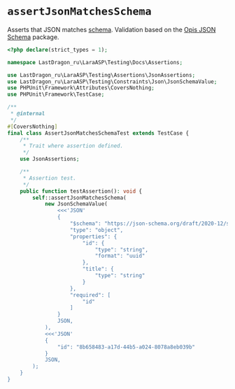 # `assertJsonMatchesSchema`

Asserts that JSON matches [schema](https://json-schema.org/). Validation based on the [Opis JSON Schema](https://github.com/opis/json-schema) package.

[include:example]: ./AssertJsonMatchesSchemaTest.php
[//]: # (start: a6b4c98bfb1a397c027ee2360f01310c9319d9742b9361bab757e4c1b4d7caa3)
[//]: # (warning: Generated automatically. Do not edit.)

```php
<?php declare(strict_types = 1);

namespace LastDragon_ru\LaraASP\Testing\Docs\Assertions;

use LastDragon_ru\LaraASP\Testing\Assertions\JsonAssertions;
use LastDragon_ru\LaraASP\Testing\Constraints\Json\JsonSchemaValue;
use PHPUnit\Framework\Attributes\CoversNothing;
use PHPUnit\Framework\TestCase;

/**
 * @internal
 */
#[CoversNothing]
final class AssertJsonMatchesSchemaTest extends TestCase {
    /**
     * Trait where assertion defined.
     */
    use JsonAssertions;

    /**
     * Assertion test.
     */
    public function testAssertion(): void {
        self::assertJsonMatchesSchema(
            new JsonSchemaValue(
                <<<'JSON'
                {
                    "$schema": "https://json-schema.org/draft/2020-12/schema",
                    "type": "object",
                    "properties": {
                        "id": {
                            "type": "string",
                            "format": "uuid"
                        },
                        "title": {
                            "type": "string"
                        }
                    },
                    "required": [
                        "id"
                    ]
                }
                JSON,
            ),
            <<<'JSON'
            {
                "id": "8b658483-a17d-44b5-a024-8078a8eb039b"
            }
            JSON,
        );
    }
}
```

[//]: # (end: a6b4c98bfb1a397c027ee2360f01310c9319d9742b9361bab757e4c1b4d7caa3)

